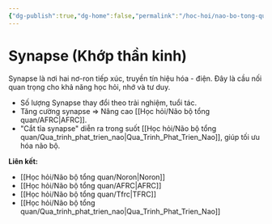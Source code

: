 ```yaml
---
{"dg-publish":true,"dg-home":false,"permalink":"/hoc-hoi/nao-bo-tong-quan/synapse/","dgPassFrontmatter":true,"noteIcon":"","updated":"2025-01-14T22:12:30.169+07:00"}
---
```


# Synapse (Khớp thần kinh)

Synapse là nơi hai nơ-ron tiếp xúc, truyền tín hiệu hóa - điện. Đây là cầu nối quan trọng cho khả năng học hỏi, nhớ và tư duy.

- Số lượng Synapse thay đổi theo trải nghiệm, tuổi tác.
- Tăng cường synapse ⇒ Nâng cao [[Học hỏi/Não bộ tổng quan/AFRC\|AFRC]].
- "Cắt tỉa synapse" diễn ra trong suốt [[Học hỏi/Não bộ tổng quan/Qua_trinh_phat_trien_nao\|Qua_Trinh_Phat_Trien_Nao]], giúp tối ưu hóa não bộ.

**Liên kết:**
- [[Học hỏi/Não bộ tổng quan/Noron\|Noron]]
- [[Học hỏi/Não bộ tổng quan/AFRC\|AFRC]]
- [[Học hỏi/Não bộ tổng quan/Tfrc\|TFRC]]
- [[Học hỏi/Não bộ tổng quan/Qua_trinh_phat_trien_nao\|Qua_Trinh_Phat_Trien_Nao]]